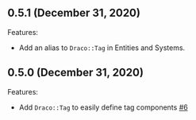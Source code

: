 ## 0.5.1 (December 31, 2020)

Features:

  - Add an alias to `Draco::Tag` in Entities and Systems.

## 0.5.0 (December 31, 2020)

Features:

  - Add `Draco::Tag` to easily define tag components [#6](https://github.com/guitsaru/draco/pull/6)
